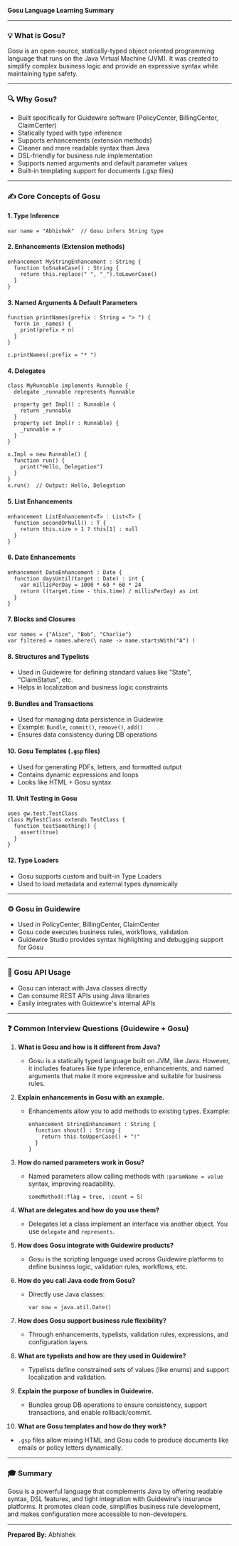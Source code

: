 **Gosu Language Learning Summary**

---

### 💡 What is Gosu?

Gosu is an open-source, statically-typed object oriented programming language that runs on the Java Virtual Machine (JVM). It was created to simplify complex business logic and provide an expressive syntax while maintaining type safety.

---

### 🔍 Why Gosu?

- Built specifically for Guidewire software (PolicyCenter, BillingCenter, ClaimCenter)
- Statically typed with type inference
- Supports enhancements (extension methods)
- Cleaner and more readable syntax than Java
- DSL-friendly for business rule implementation
- Supports named arguments and default parameter values
- Built-in templating support for documents (.gsp files)

---

### ✍️ Core Concepts of Gosu

#### 1. **Type Inference**

```gosu
var name = "Abhishek"  // Gosu infers String type
```

#### 2. **Enhancements** (Extension methods)

```gosu
enhancement MyStringEnhancement : String {
  function toSnakeCase() : String {
    return this.replace(" ", "_").toLowerCase()
  }
}
```

#### 3. **Named Arguments & Default Parameters**

```gosu
function printNames(prefix : String = "> ") {
  for(n in _names) {
    print(prefix + n)
  }
}

c.printNames(:prefix = "* ")
```

#### 4. **Delegates**

```gosu
class MyRunnable implements Runnable {
  delegate _runnable represents Runnable

  property get Impl() : Runnable {
    return _runnable
  }
  property set Impl(r : Runnable) {
    _runnable = r
  }
}

x.Impl = new Runnable() {
  function run() {
    print("Hello, Delegation")
  }
}
x.run()  // Output: Hello, Delegation
```

#### 5. **List Enhancements**

```gosu
enhancement ListEnhancement<T> : List<T> {
  function secondOrNull() : T {
    return this.size > 1 ? this[1] : null
  }
}
```

#### 6. **Date Enhancements**

```gosu
enhancement DateEnhancement : Date {
  function daysUntil(target : Date) : int {
    var millisPerDay = 1000 * 60 * 60 * 24
    return ((target.time - this.time) / millisPerDay) as int
  }
}
```

#### 7. **Blocks and Closures**

```gosu
var names = {"Alice", "Bob", "Charlie"}
var filtered = names.where(\ name -> name.startsWith("A") )
```

#### 8. **Structures and Typelists**
- Used in Guidewire for defining standard values like "State", "ClaimStatus", etc.
- Helps in localization and business logic constraints

#### 9. **Bundles and Transactions**
- Used for managing data persistence in Guidewire
- Example: `Bundle`, `commit()`, `remove()`, `add()`
- Ensures data consistency during DB operations

#### 10. **Gosu Templates (`.gsp` files)**
- Used for generating PDFs, letters, and formatted output
- Contains dynamic expressions and loops
- Looks like HTML + Gosu syntax

#### 11. **Unit Testing in Gosu**

```gosu
uses gw.test.TestClass
class MyTestClass extends TestClass {
  function testSomething() {
    assert(true)
  }
}
```

#### 12. **Type Loaders**
- Gosu supports custom and built-in Type Loaders
- Used to load metadata and external types dynamically

---

### ⚙️ Gosu in Guidewire

- Used in PolicyCenter, BillingCenter, ClaimCenter
- Gosu code executes business rules, workflows, validation
- Guidewire Studio provides syntax highlighting and debugging support for Gosu

---

### 📄 Gosu API Usage

- Gosu can interact with Java classes directly
- Can consume REST APIs using Java libraries
- Easily integrates with Guidewire's internal APIs

---

### ❓ Common Interview Questions (Guidewire + Gosu)

1. **What is Gosu and how is it different from Java?**
   - Gosu is a statically typed language built on JVM, like Java. However, it includes features like type inference, enhancements, and named arguments that make it more expressive and suitable for business rules.

2. **Explain enhancements in Gosu with an example.**
   - Enhancements allow you to add methods to existing types. Example:
     ```gosu
     enhancement StringEnhancement : String {
       function shout() : String {
         return this.toUpperCase() + "!"
       }
     }
     ```

3. **How do named parameters work in Gosu?**
   - Named parameters allow calling methods with `:paramName = value` syntax, improving readability.
     ```gosu
     someMethod(:flag = true, :count = 5)
     ```

4. **What are delegates and how do you use them?**
   - Delegates let a class implement an interface via another object. You use `delegate` and `represents`.

5. **How does Gosu integrate with Guidewire products?**
   - Gosu is the scripting language used across Guidewire platforms to define business logic, validation rules, workflows, etc.

6. **How do you call Java code from Gosu?**
   - Directly use Java classes:
     ```gosu
     var now = java.util.Date()
     ```

7. **How does Gosu support business rule flexibility?**
   - Through enhancements, typelists, validation rules, expressions, and configuration layers.

8. **What are typelists and how are they used in Guidewire?**
   - Typelists define constrained sets of values (like enums) and support localization and validation.

9. **Explain the purpose of bundles in Guidewire.**
   - Bundles group DB operations to ensure consistency, support transactions, and enable rollback/commit.

10. **What are Gosu templates and how do they work?**
   - `.gsp` files allow mixing HTML and Gosu code to produce documents like emails or policy letters dynamically.

---

### 🎓 Summary

Gosu is a powerful language that complements Java by offering readable syntax, DSL features, and tight integration with Guidewire's insurance platforms. It promotes clean code, simplifies business rule development, and makes configuration more accessible to non-developers.

---

**Prepared By:** Abhishek  
